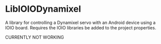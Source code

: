 LibIOIODynamixel
================

A library for controlling a Dynamixel servo with an Android device using a IOIO board.  Requires the IOIO libraries be added to the project properties.

CURRENTLY NOT WORKING
